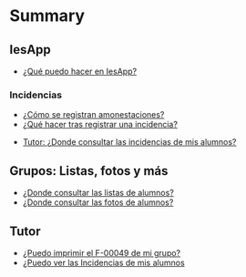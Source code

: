 # Summary

<!--
## Bases

* [Introduction](README.md)
-->
## IesApp
* [¿Qué puedo hacer en IesApp? ](iesapp.md)

### Incidencias
* [¿Cómo se registran amonestaciones?](incidencias01.md)
* [¿Qué hacer tras registrar una incidencia?](incidencias02.md)
- [Tutor: ¿Donde consultar las incidencias de mis alumnos?](listas03.md)

## Grupos: Listas, fotos y más

- [¿Donde consultar las listas de alumnos?](listas01.md)
- [¿Donde consultar las fotos de alumnos?](listas02.md)

## Tutor

<!--
- ¿Cómo puedo consultar los datos de mis alumnos?
-->
- [¿Puedo imprimir el F-00049 de mi grupo?](f49.md)
- [¿Puedo ver las Incidencias de mis alumnos](incidencias03.md)
